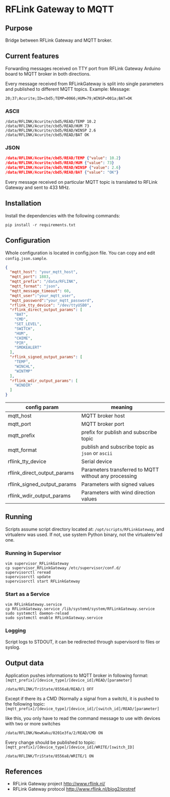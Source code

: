 # RFLink Gateway to MQTT

## Purpose
Bridge between RFLink Gateway and MQTT broker.

## Current features
Forwarding messages received on TTY port from RFLink Gateway Arduino board
to MQTT broker in both directions.

Every message received from RFLinkGateway is split into single parameters
and published to different MQTT topics.
Example:
Message:

`20;37;Acurite;ID=cbd5;TEMP=0066;HUM=79;WINSP=001a;BAT=OK`

### ASCII
```
/data/RFLINK/Acurite/cbd5/READ/TEMP 10.2
/data/RFLINK/Acurite/cbd5/READ/HUM 73
/data/RFLINK/Acurite/cbd5/READ/WINSP 2.6
/data/RFLINK/Acurite/cbd5/READ/BAT OK
```

### JSON
```json
/data/RFLINK/Acurite/cbd5/READ/TEMP {"value": 10.2}
/data/RFLINK/Acurite/cbd5/READ/HUM {"value": 73}
/data/RFLINK/Acurite/cbd5/READ/WINSP {"value": 2.6}
/data/RFLINK/Acurite/cbd5/READ/BAT {"value": "OK"}
```

Every message received on particular MQTT topic is translated to
RFLink Gateway and sent to 433 MHz.

## Installation
Install the dependencies with the following commands:

`pip install -r requirements.txt `



## Configuration

Whole configuration is located in config.json file. You can copy and edit `config.json.sample`.

```json
{
  "mqtt_host": "your_mqtt_host",
  "mqtt_port": 1883,
  "mqtt_prefix": "/data/RFLINK",
  "mqtt_format": "json",
  "mqtt_message_timeout": 60,
  "mqtt_user":"your_mqtt_user",
  "mqtt_password":"your_mqtt_password",
  "rflink_tty_device": "/dev/ttyUSB0",
  "rflink_direct_output_params": [
    "BAT",
    "CMD",
    "SET_LEVEL",
    "SWITCH",
    "HUM",
    "CHIME",
    "PIR",
    "SMOKEALERT"
  ],
  "rflink_signed_output_params": [
    "TEMP",
    "WINCHL",
    "WINTMP"
  ],
  "rflink_wdir_output_params": [
    "WINDIR"
  ]
}
```

config param  | meaning
------------- |---------
 mqtt_host    | MQTT broker host |
 mqtt_port    | MQTT broker port|
 mqtt_prefix  | prefix for publish and subscribe topic|
 mqtt_format  | publish and subscribe topic as `json` or `ascii` |
 rflink_tty_device | Serial device |
 rflink_direct_output_params | Parameters transferred to MQTT without any processing |
 rflink_signed_output_params | Parameters with signed values |
 rflink_wdir_output_params | Parameters with wind direction values |



## Running

Scripts assume script directory located at: `/opt/scripts/RFLinkGateway`, and virtualenv was used. If not, use system Python binary, not the virtualenv'ed one.

### Running in Supervisor

```Shell
vim supervisor_RFLinkGateway
cp supervisor_RFLinkGateway /etc/supervisor/conf.d/
supervisorctl reread
supervisorctl update
supervisorctl start RFLinkGateway
```

### Start as a Service

```Shell
vim RFLinkGateway.service
cp RFLinkGateway.service /lib/systemd/system/RFLinkGateway.service
sudo systemctl daemon-reload
sudo systemctl enable RFLinkGateway.service
```

### Logging
Script logs to STDOUT, it can be redirected through supervisord to files or syslog.


## Output data

Application pushes informations to MQTT broker in following format:
`[mqtt_prefix]/[device_type]/[device_id]/READ/[parameter]`

`/data/RFLINK/TriState/8556a8/READ/1 OFF`

Except if there its a CMD (Normally a signal from a switch), it is pushed to the following topic:
`[mqtt_prefix]/[device_type]/[device_id]/[switch_id]/READ/[parameter]`

like this, you only have to read the command message to use with devices with two or more switches

`/data/RFLINK/NewKaku/0201e3fa/2/READ/CMD ON`

Every change should be published to topic:
`[mqtt_prefix]/[device_type]/[device_id]/WRITE/[switch_ID]`

`/data/RFLINK/TriState/8556a8/WRITE/1 ON`



## References
- RFLink Gateway project http://www.rflink.nl/
- RFLink Gateway protocol http://www.rflink.nl/blog2/protref
